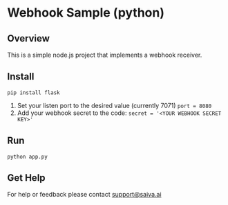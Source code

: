 # Webhook Sample (python)

## Overview
This is a simple node.js project that implements a webhook receiver. 

## Install
`pip install flask`

1. Set your listen port to the desired value (currently 7071)
`port = 8080
`
2. Add your webhook secret to the code:
`secret = '<YOUR WEBHOOK SECRET KEY>'
`
## Run
`python app.py`

## Get Help
For help or feedback please contact support@saiva.ai
